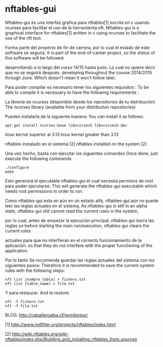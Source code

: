 # nftables-gui
Nftables-gui es una interfaz gráfica para nftables[1] escrita en c usando ncurses para facilitar el uso de la herramienta nft.
Nftables-gui is a graphical interface for nftables[1] written in c using ncurses to facilitate the use of the nft tool.

Forma parte del proyecto de fin de carrera, por lo cual el estado de este software se seguirá.
It is part of the end-of-career project, so the status of this software will be followed.

desarrollando a lo largo del curso 14/15 hasta junio. Lo cual no quiere decir que no se seguirá después.
developing throughout the course 2014/2015 through June. Which doesn't mean it won't follow later.

Para poder compilar es necesario tener los siguientes requisitos :
To be able to compile it is necessary to have the following requirements :

La librería de ncurses (disponible desde los repositorios de tu distribución)
The ncurses library (available from your distribution repositories)

Puedes instalarla de la siguiente manera:
You can install it as follows:

	apt-get install ncurses-base libncurses5 libncurses5-dev


linux kernel superior al 3.13
linux kernel greater than 3.13

nftables instalado en el sistema [2]
nftables installed on the system [2]

Una vez hecho, basta con ejecutar los siguentes comandos
Once done, just execute the following commands

	./configure
	make

Esto generará el ejecutable nftables-gui el cual necesita permisos de root para poder ejecutarse.
This will generate the nftables-gui executable which needs root permissions in order to run.

Como nftables-gui esta en aún en un estado alfa, nftables-gui aún no puede leer las reglas actuales en el sistema,
As nftables-gui is still in an alpha state, nftables-gui still cannot read the current rules in the system,

por lo cual, antes de empezar la ejecución principal, nftables-gui borra las reglas 
so before starting the main run/execution, nftables-gui clears the current rules

actuales para que no interfieran en el correcto funcionamiento de la aplicación.
so that they do not interfere with the proper functioning of the application.

Por lo tanto Se recomienda guardar las reglas actuales del sistema con los siguientes pasos:
Therefore it is recommended to save the current system rules with the following steps:

	nft list [nombre_tabla] > fichero.txt
	nft list [table_name] > file.txt

Y para restaurar:
And to restore:

	nft -f fichero.txt
	nft -f file.txt


BLOG: http://caballeroalba.cf/wordpress/

[1] http://www.netfilter.org/projects/nftables/index.html

[2] http://wiki.nftables.org/wiki-nftables/index.php/Building_and_installing_nftables_from_sources
